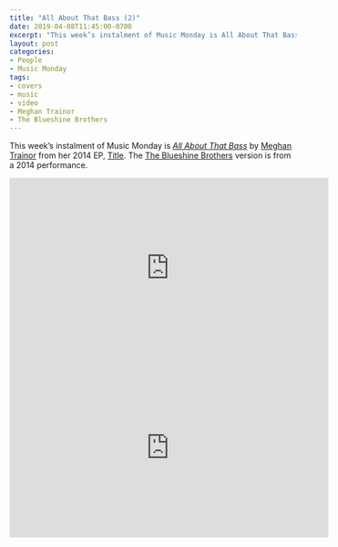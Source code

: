 ```yaml
---
title: "All About That Bass (2)"
date: 2019-04-08T11:45:00-0700
excerpt: "This week’s instalment of Music Monday is All About That Bass. The 2014 Meghan Trainor original and a 2014 cover by The Blueshine Brothers."
layout: post
categories:
- People
- Music Monday
tags:
- covers
- music
- video
- Meghan Trainor
- The Blueshine Brothers
---
```

This week’s instalment of Music Monday is [_All About That Bass_](https://en.wikipedia.org/wiki/All_About_That_Bass) by
[Meghan Trainor](http://meghan-trainor.com/) from her 2014 EP,
[Title](https://en.wikipedia.org/wiki/Title_(EP)). The [The Blueshine Brothers](https://www.facebook.com/blueshinebrothers/)
version is from a 2014 performance.

<div class="video-container">
<iframe width="560" height="315" src="https://www.youtube.com/embed/7PCkvCPvDXk" frameborder="0" allowfullscreen title="Video: All About That Bass by Meghan Trainor"></iframe>
</div>

<div class="video-container">
<iframe width="560" height="315" src="https://www.youtube.com/embed/7SZwJ2Alj1g" frameborder="0" allowfullscreen title="Video: All About That Bass by The Blueshine Brothers"></iframe>
</div>
